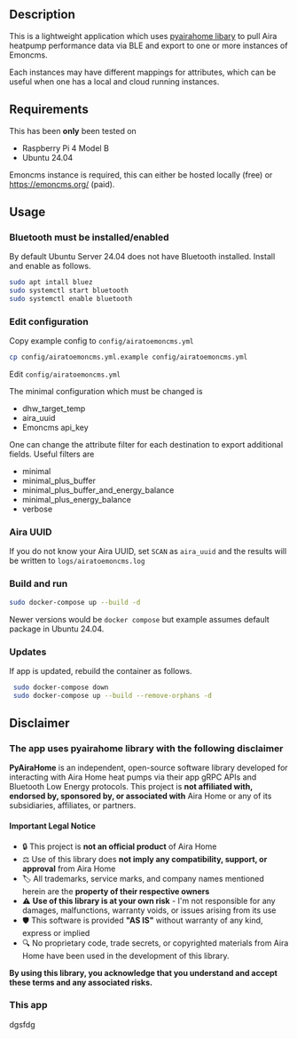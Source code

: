 ## Description

This is a lightweight application which uses [pyairahome libary](https://github.com/Invy55/pyairahome) to pull Aira heatpump performance data via BLE and export to one or more instances of Emoncms.

Each instances may have different mappings for attributes, which can be useful when one has a local and cloud running instances.


## Requirements

This has been **only** been tested on

* Raspberry Pi 4 Model B
* Ubuntu 24.04

Emoncms instance is required, this can either be hosted locally (free) or https://emoncms.org/ (paid).

## Usage

### Bluetooth must be installed/enabled

By default Ubuntu Server 24.04 does not have Bluetooth installed. Install and enable as follows.

```bash
sudo apt intall bluez
sudo systemctl start bluetooth
sudo systemctl enable bluetooth
```

### Edit configuration

Copy example config to `config/airatoemoncms.yml`

```bash
cp config/airatoemoncms.yml.example config/airatoemoncms.yml
```

Edit `config/airatoemoncms.yml`

The minimal configuration which must be changed is

* dhw_target_temp
* aira_uuid
* Emoncms api_key

One can change the attribute filter for each destination to export additional fields. Useful filters are

* minimal
* minimal_plus_buffer
* minimal_plus_buffer_and_energy_balance
* minimal_plus_energy_balance
* verbose

### Aira UUID

If you do not know your Aira UUID, set `SCAN` as `aira_uuid` and the results will be written to `logs/airatoemoncms.log`


### Build and run 

```bash
sudo docker-compose up --build -d
```

Newer versions would be `docker compose` but example assumes default package in Ubuntu 24.04.

### Updates

If app is updated, rebuild the container as follows.

```bash
 sudo docker-compose down
 sudo docker-compose up --build --remove-orphans -d
```

## Disclaimer

### The app uses pyairahome library with the following disclaimer

**PyAiraHome** is an independent, open-source software library developed for interacting with Aira Home heat pumps via their app gRPC APIs and Bluetooth Low Energy protocols. This project is **not affiliated with, endorsed by, sponsored by, or associated with** Aira Home or any of its subsidiaries, affiliates, or partners.

#### Important Legal Notice

- 🔒 This project is **not an official product** of Aira Home
- ⚖️ Use of this library does **not imply any compatibility, support, or approval** from Aira Home
- 🏷️ All trademarks, service marks, and company names mentioned herein are the **property of their respective owners**
- ⚠️ **Use of this library is at your own risk** - I'm not responsible for any damages, malfunctions, warranty voids, or issues arising from its use
- 🛡️ This software is provided **"AS IS"** without warranty of any kind, express or implied
- 🔍 No proprietary code, trade secrets, or copyrighted materials from Aira Home have been used in the development of this library.

**By using this library, you acknowledge that you understand and accept these terms and any associated risks.**

### This app

dgsfdg
